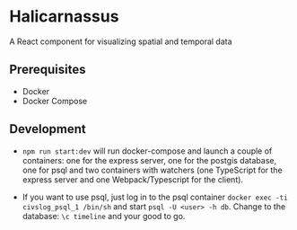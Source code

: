 # Halicarnassus
A React component for visualizing spatial and temporal data

## Prerequisites
- Docker
- Docker Compose

## Development
- `npm run start:dev` will run docker-compose and launch a couple of containers: one for the express server, one for the postgis database, one for psql and two containers with watchers (one TypeScript for the express server and one Webpack/Typescript for the client).

- If you want to use psql, just log in to the psql container `docker exec -ti civslog_psql_1 /bin/sh` and start `psql -U <user> -h db`. Change to the database: `\c timeline` and your good to go.
